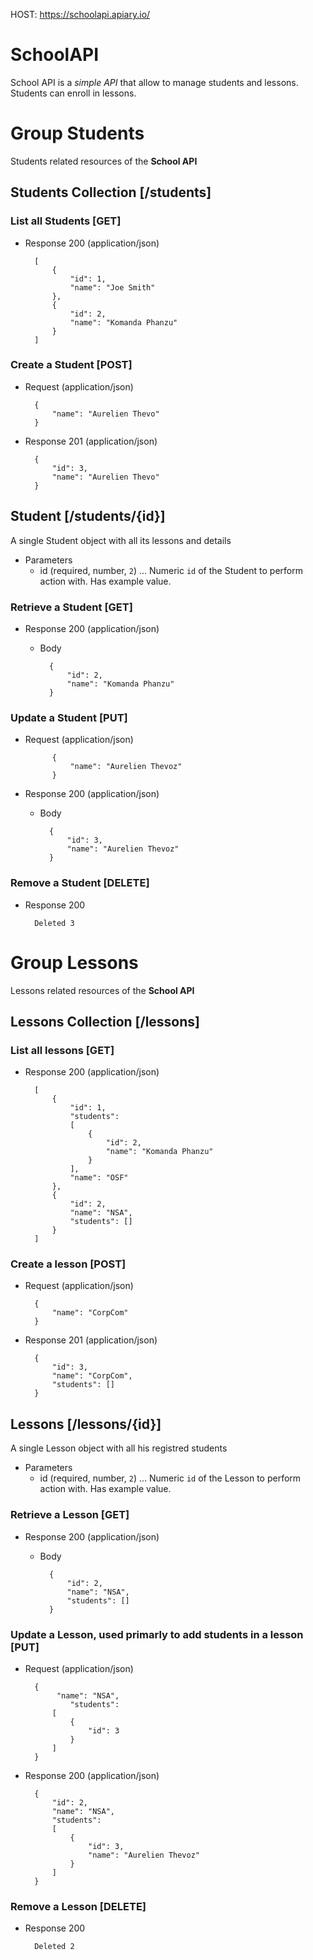 HOST: https://schoolapi.apiary.io/

# SchoolAPI
School API is a *simple API* that allow to manage students and lessons. Students can enroll in lessons.

# Group Students
Students related resources of the **School API**

## Students Collection [/students]
### List all Students [GET]
+ Response 200 (application/json)

        [
            {
                "id": 1, 
                "name": "Joe Smith"
            },
            {
                "id": 2, 
                "name": "Komanda Phanzu"
            }
        ]

### Create a Student [POST]
+ Request (application/json)

        {
            "name": "Aurelien Thevo"
        }

+ Response 201 (application/json)

        {
            "id": 3, 
            "name": "Aurelien Thevo"
        }

## Student [/students/{id}]
A single Student object with all its lessons and details

+ Parameters
    + id (required, number, `2`) ... Numeric `id` of the Student to perform action with. Has example value.

### Retrieve a Student [GET]
+ Response 200 (application/json)
    + Body

            {
                "id": 2, 
                "name": "Komanda Phanzu"
            }

### Update a Student [PUT]
+ Request (application/json)

            {
                "name": "Aurelien Thevoz"
            }

+ Response 200 (application/json)
    + Body
    
            {
                "id": 3, 
                "name": "Aurelien Thevoz"
            }

### Remove a Student [DELETE]
+ Response 200

        Deleted 3


# Group Lessons
Lessons related resources of the **School API**

## Lessons Collection [/lessons]
### List all lessons [GET]
+ Response 200 (application/json)

        [
            {
                "id": 1,
                "students": 
                [
                    {
                        "id": 2, 
                        "name": "Komanda Phanzu"
                    }
                ],
                "name": "OSF"
            },
            {
                "id": 2,
                "name": "NSA",
                "students": []
            }
        ]

### Create a lesson [POST]
+ Request (application/json)

        {
            "name": "CorpCom"
        }

+ Response 201 (application/json)

        {
            "id": 3, 
            "name": "CorpCom",
            "students": []
        }

## Lessons [/lessons/{id}]
A single Lesson object with all his registred students

+ Parameters
    + id (required, number, `2`) ... Numeric `id` of the Lesson to perform action with. Has example value.

### Retrieve a Lesson [GET]
+ Response 200 (application/json)
    + Body
    
            {
                "id": 2,
                "name": "NSA",
                "students": []
            }

### Update a Lesson, used primarly to add students in a lesson [PUT]
+ Request (application/json)

        {
             "name": "NSA",
				"students": 
            [
                {
                    "id": 3
                }
            ]
        }
        
+ Response 200 (application/json)

        {
            "id": 2, 
            "name": "NSA",
            "students": 
            [
                {
                    "id": 3, 
                    "name": "Aurelien Thevoz"
                }
            ]
        }

### Remove a Lesson [DELETE]
+ Response 200

        Deleted 2
 
